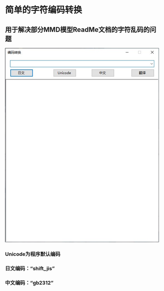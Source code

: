 # 简单的字符编码转换
## 用于解决部分MMD模型ReadMe文档的字符乱码的问题

![程序截图](https://raw.githubusercontent.com/In-clude/Character-encoding/master/%E6%88%AA%E5%9B%BE/%E7%A8%8B%E5%BA%8F%E6%88%AA%E5%9B%BE0.jpg?token=AHGP3W5TZVZCP5E5MS2ECLK67GGEI)

### Unicode为程序默认编码
### 日文编码：“shift_jis”
### 中文编码：“gb2312”

